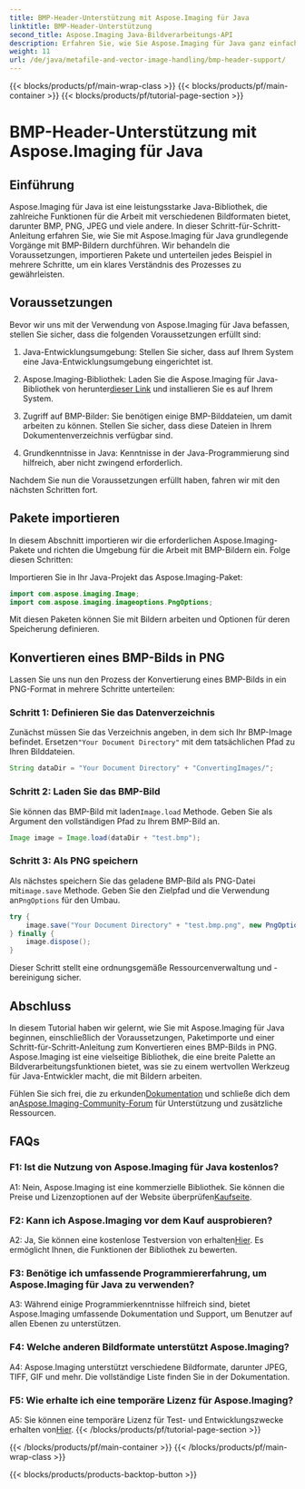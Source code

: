 ```yaml
---
title: BMP-Header-Unterstützung mit Aspose.Imaging für Java
linktitle: BMP-Header-Unterstützung
second_title: Aspose.Imaging Java-Bildverarbeitungs-API
description: Erfahren Sie, wie Sie Aspose.Imaging für Java ganz einfach zum BMP-Header verwenden. Importieren Sie Pakete, laden Sie Bilder und speichern Sie sie Schritt für Schritt in verschiedenen Formaten.
weight: 11
url: /de/java/metafile-and-vector-image-handling/bmp-header-support/
---
```


{{< blocks/products/pf/main-wrap-class >}}
{{< blocks/products/pf/main-container >}}
{{< blocks/products/pf/tutorial-page-section >}}

# BMP-Header-Unterstützung mit Aspose.Imaging für Java

## Einführung

Aspose.Imaging für Java ist eine leistungsstarke Java-Bibliothek, die zahlreiche Funktionen für die Arbeit mit verschiedenen Bildformaten bietet, darunter BMP, PNG, JPEG und viele andere. In dieser Schritt-für-Schritt-Anleitung erfahren Sie, wie Sie mit Aspose.Imaging für Java grundlegende Vorgänge mit BMP-Bildern durchführen. Wir behandeln die Voraussetzungen, importieren Pakete und unterteilen jedes Beispiel in mehrere Schritte, um ein klares Verständnis des Prozesses zu gewährleisten.

## Voraussetzungen

Bevor wir uns mit der Verwendung von Aspose.Imaging für Java befassen, stellen Sie sicher, dass die folgenden Voraussetzungen erfüllt sind:

1. Java-Entwicklungsumgebung: Stellen Sie sicher, dass auf Ihrem System eine Java-Entwicklungsumgebung eingerichtet ist.

2.  Aspose.Imaging-Bibliothek: Laden Sie die Aspose.Imaging für Java-Bibliothek von herunter[dieser Link](https://releases.aspose.com/imaging/java/) und installieren Sie es auf Ihrem System.

3. Zugriff auf BMP-Bilder: Sie benötigen einige BMP-Bilddateien, um damit arbeiten zu können. Stellen Sie sicher, dass diese Dateien in Ihrem Dokumentenverzeichnis verfügbar sind.

4. Grundkenntnisse in Java: Kenntnisse in der Java-Programmierung sind hilfreich, aber nicht zwingend erforderlich.

Nachdem Sie nun die Voraussetzungen erfüllt haben, fahren wir mit den nächsten Schritten fort.

## Pakete importieren

In diesem Abschnitt importieren wir die erforderlichen Aspose.Imaging-Pakete und richten die Umgebung für die Arbeit mit BMP-Bildern ein. Folge diesen Schritten:

Importieren Sie in Ihr Java-Projekt das Aspose.Imaging-Paket:

```java
import com.aspose.imaging.Image;
import com.aspose.imaging.imageoptions.PngOptions;
```

Mit diesen Paketen können Sie mit Bildern arbeiten und Optionen für deren Speicherung definieren.

## Konvertieren eines BMP-Bilds in PNG

Lassen Sie uns nun den Prozess der Konvertierung eines BMP-Bilds in ein PNG-Format in mehrere Schritte unterteilen:

### Schritt 1: Definieren Sie das Datenverzeichnis

 Zunächst müssen Sie das Verzeichnis angeben, in dem sich Ihr BMP-Image befindet. Ersetzen`"Your Document Directory"` mit dem tatsächlichen Pfad zu Ihren Bilddateien.

```java
String dataDir = "Your Document Directory" + "ConvertingImages/";
```

### Schritt 2: Laden Sie das BMP-Bild

Sie können das BMP-Bild mit laden`Image.load` Methode. Geben Sie als Argument den vollständigen Pfad zu Ihrem BMP-Bild an.

```java
Image image = Image.load(dataDir + "test.bmp");
```

### Schritt 3: Als PNG speichern

 Als nächstes speichern Sie das geladene BMP-Bild als PNG-Datei mit`image.save` Methode. Geben Sie den Zielpfad und die Verwendung an`PngOptions` für den Umbau.

```java
try {
    image.save("Your Document Directory" + "test.bmp.png", new PngOptions());
} finally {
    image.dispose();
}
```

Dieser Schritt stellt eine ordnungsgemäße Ressourcenverwaltung und -bereinigung sicher.

## Abschluss

In diesem Tutorial haben wir gelernt, wie Sie mit Aspose.Imaging für Java beginnen, einschließlich der Voraussetzungen, Paketimporte und einer Schritt-für-Schritt-Anleitung zum Konvertieren eines BMP-Bilds in PNG. Aspose.Imaging ist eine vielseitige Bibliothek, die eine breite Palette an Bildverarbeitungsfunktionen bietet, was sie zu einem wertvollen Werkzeug für Java-Entwickler macht, die mit Bildern arbeiten.

 Fühlen Sie sich frei, die zu erkunden[Dokumentation](https://reference.aspose.com/imaging/java/) und schließe dich dem an[Aspose.Imaging-Community-Forum](https://forum.aspose.com/) für Unterstützung und zusätzliche Ressourcen.

## FAQs

### F1: Ist die Nutzung von Aspose.Imaging für Java kostenlos?

 A1: Nein, Aspose.Imaging ist eine kommerzielle Bibliothek. Sie können die Preise und Lizenzoptionen auf der Website überprüfen[Kaufseite](https://purchase.aspose.com/buy).

### F2: Kann ich Aspose.Imaging vor dem Kauf ausprobieren?

A2: Ja, Sie können eine kostenlose Testversion von erhalten[Hier](https://releases.aspose.com/). Es ermöglicht Ihnen, die Funktionen der Bibliothek zu bewerten.

### F3: Benötige ich umfassende Programmiererfahrung, um Aspose.Imaging für Java zu verwenden?

A3: Während einige Programmierkenntnisse hilfreich sind, bietet Aspose.Imaging umfassende Dokumentation und Support, um Benutzer auf allen Ebenen zu unterstützen.

### F4: Welche anderen Bildformate unterstützt Aspose.Imaging?

A4: Aspose.Imaging unterstützt verschiedene Bildformate, darunter JPEG, TIFF, GIF und mehr. Die vollständige Liste finden Sie in der Dokumentation.

### F5: Wie erhalte ich eine temporäre Lizenz für Aspose.Imaging?

 A5: Sie können eine temporäre Lizenz für Test- und Entwicklungszwecke erhalten von[Hier](https://purchase.aspose.com/temporary-license/).
{{< /blocks/products/pf/tutorial-page-section >}}

{{< /blocks/products/pf/main-container >}}
{{< /blocks/products/pf/main-wrap-class >}}

{{< blocks/products/products-backtop-button >}}
